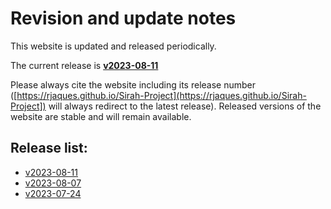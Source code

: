 # Revision and update notes

This website is updated and released periodically. 

The current release is **[v2023-08-11](https://rjaques.github.io/Sirah-Project/v2023-08-11/)**

Please always cite the website including its release number 
([https://rjaques.github.io/Sirah-Project](https://rjaques.github.io/Sirah-Project]) 
will always redirect to the latest release).
Released versions of the website are stable and will remain available.

## Release list:
<!-- INSERT NEWER VERSION BELOW THIS -->
* [v2023-08-11](https://rjaques.github.io/Sirah-Project/v2023-08-11/)
* [v2023-08-07](https://rjaques.github.io/Sirah-Project/v2023-08-07/)
* [v2023-07-24](https://rjaques.github.io/Sirah-Project/v2023-07-24/)